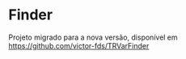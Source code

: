 # Finder
Projeto migrado para a nova versão, disponível em https://github.com/victor-fds/TRVarFinder
